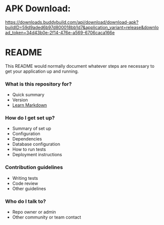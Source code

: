 # APK Download:
https://downloads.buddybuild.com/api/download/download-apk?buildID=59d9aded6b97d800018bb1d7&application_variant=release&download_token=34d43b0e-2f14-476e-a569-6706caca166e

# README #

This README would normally document whatever steps are necessary to get your application up and running.

### What is this repository for? ###

* Quick summary
* Version
* [Learn Markdown](https://bitbucket.org/tutorials/markdowndemo)

### How do I get set up? ###

* Summary of set up
* Configuration
* Dependencies
* Database configuration
* How to run tests
* Deployment instructions

### Contribution guidelines ###

* Writing tests
* Code review
* Other guidelines

### Who do I talk to? ###

* Repo owner or admin
* Other community or team contact
